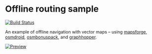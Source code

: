 # Offline routing sample

[![Build Status](https://travis-ci.org/lassana/offline-routing-sample.svg?branch=master)](https://travis-ci.org/lassana/offline-routing-sample)

An example of offline navigation with vector maps – using [mapsforge](https://github.com/mapsforge/mapsforge), [osmdroid](https://github.com/osmdroid/osmdroid), [osmbonuspack](https://github.com/MKergall/osmbonuspack), and [graphhopper](https://github.com/graphhopper/graphhopper/).

[![Preview](https://github.com/lassana/offline-routing-sample/raw/v1/media/2015-06-16_13-05-52.gif)](https://github.com/lassana/offline-routing-sample/raw/v1/media/2015-06-16_13-05-52.mp4)
